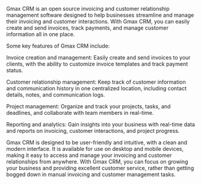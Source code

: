 Gmax CRM is an open source invoicing and customer relationship management software designed to help businesses streamline and manage their invoicing and customer interactions. With Gmax CRM, you can easily create and send invoices, track payments, and manage customer information all in one place.

Some key features of Gmax CRM include:

Invoice creation and management: Easily create and send invoices to your clients, with the ability to customize invoice templates and track payment status.

Customer relationship management: Keep track of customer information and communication history in one centralized location, including contact details, notes, and communication logs.

Project management: Organize and track your projects, tasks, and deadlines, and collaborate with team members in real-time.

Reporting and analytics: Gain insights into your business with real-time data and reports on invoicing, customer interactions, and project progress.

Gmax CRM is designed to be user-friendly and intuitive, with a clean and modern interface. It is available for use on desktop and mobile devices, making it easy to access and manage your invoicing and customer relationships from anywhere. With Gmax CRM, you can focus on growing your business and providing excellent customer service, rather than getting bogged down in manual invoicing and customer management tasks.

